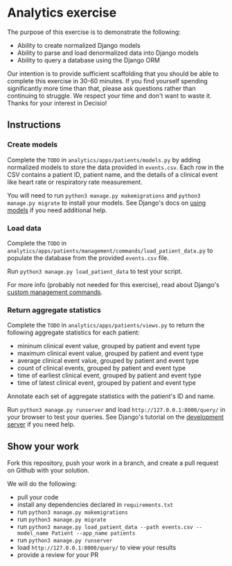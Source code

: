 # Analytics exercise

The purpose of this exercise is to demonstrate the following:

- Ability to create normalized Django models
- Ability to parse and load denormalized data into Django models
- Ability to query a database using the Django ORM

Our intention is to provide sufficient scaffolding that you should be able to complete this exercise in 30-60 minutes. If you find yourself spending significantly more time than that, please ask questions rather than continuing to struggle. We respect your time and don't want to waste it. Thanks for your interest in Decisio!

## Instructions

### Create models

Complete the `TODO` in `analytics/apps/patients/models.py` by adding normalized models to store the data provided in `events.csv`. Each row in the CSV contains a patient ID, patient name, and the details of a clinical event like heart rate or respiratory rate measurement.

You will need to run `python3 manage.py makemigrations` and `python3 manage.py migrate` to install your models. See Django's docs on [using models](https://docs.djangoproject.com/en/3.2/topics/db/models/#using-models) if you need additional help.

### Load data

Complete the `TODO` in `analytics/apps/patients/management/commands/load_patient_data.py` to populate the database from the provided `events.csv` file.

Run `python3 manage.py load_patient_data` to test your script.

For more info (probably not needed for this exercise), read about Django's [custom management commands](https://docs.djangoproject.com/en/3.2/howto/custom-management-commands/).

### Return aggregate statistics

Complete the `TODO` in `analytics/apps/patients/views.py` to return the following aggregate statistics for each patient:

- mininum clinical event value, grouped by patient and event type
- maximum clinical event value, grouped by patient and event type
- average clinical event value, grouped by patient and event type
- count of clinical events, grouped by patient and event type
- time of earliest clinical event, grouped by patient and event type
- time of latest clinical event, grouped by patient and event type

Annotate each set of aggregate statistics with the patient's ID and name.

Run `python3 manage.py runserver` and load `http://127.0.0.1:8000/query/` in your browser to test your queries. See Django's tutorial on the [development server](https://docs.djangoproject.com/en/3.2/intro/tutorial01/#the-development-server) if you need help.

## Show your work

Fork this repository, push your work in a branch, and create a pull request on Github with your solution.

We will do the following:
- pull your code
- install any dependencies declared in `requirements.txt`
- run `python3 manage.py makemigrations`
- run `python3 manage.py migrate`
- run `python3 manage.py load_patient_data --path events.csv --model_name Patient --app_name patients`
- run `python3 manage.py runserver`
- load `http://127.0.0.1:8000/query/` to view your results
- provide a review for your PR
